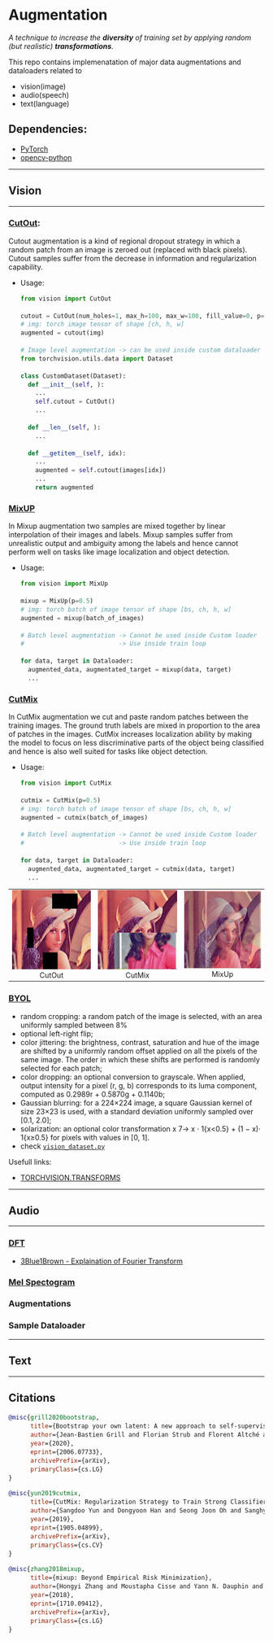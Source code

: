# Augmentation
*A technique to increase the **diversity** of training set by applying random (but realistic) **transformations**.*

This repo contains implemenatation of major data augmentations and dataloaders related to 
- vision(image)
- audio(speech)
- text(language) 

## Dependencies:
- [PyTorch](https://pytorch.org/)
- [opencv-python](https://pypi.org/project/opencv-python/)

---
## Vision
---
### [CutOut](): 
Cutout augmentation is a kind of regional dropout strategy in which a random patch from an image is zeroed out (replaced with black pixels). Cutout samples suffer from the decrease in information and regularization capability.

- Usage:
  ```python
  from vision import CutOut

  cutout = CutOut(num_holes=1, max_h=100, max_w=100, fill_value=0, p=0.5)
  # img: torch image tensor of shape [ch, h, w] 
  augmented = cutout(img)

  # Image level augmentation -> can be used inside custom dataloader
  from torchvision.utils.data import Dataset
  
  class CustomDataset(Dataset):
    def __init__(self, ):
      ...
      self.cutout = CutOut()
      ...

    def __len__(self, ):
      ...
    
    def __getitem__(self, idx):
      ...
      augmented = self.cutout(images[idx])
      ...
      return augmented

  ```

### [MixUP](https://arxiv.org/pdf/1710.09412.pdf)
In Mixup augmentation two samples are mixed together by linear interpolation of their images and labels. Mixup samples suffer from unrealistic output and ambiguity among the labels and hence cannot perform well on tasks like image localization and object detection.

- Usage:
  ```python
  from vision import MixUp

  mixup = MixUp(p=0.5)
  # img: torch batch of image tensor of shape [bs, ch, h, w] 
  augmented = mixup(batch_of_images)

  # Batch level augmentation -> Cannot be used inside Custom loader
  #                          -> Use inside train loop

  for data, target in Dataloader:
    augmented_data, augmentated_target = mixup(data, target)
    ...

  ```

### [CutMix](https://github.com/clovaai/CutMix-PyTorch)
In CutMix augmentation we cut and paste random patches between the training images. The ground truth labels are mixed in proportion to the area of patches in the images. CutMix increases localization ability by making the model to focus on less discriminative parts of the object being classified and hence is also well suited for tasks like object detection.

- Usage:
  ```python
  from vision import CutMix

  cutmix = CutMix(p=0.5)
  # img: torch batch of image tensor of shape [bs, ch, h, w] 
  augmented = cutmix(batch_of_images)

  # Batch level augmentation -> Cannot be used inside Custom loader
  #                          -> Use inside train loop

  for data, target in Dataloader:
    augmented_data, augmentated_target = cutmix(data, target)
    ...
  ```

| | | |
|:-------------------------:|:-------------------------:|:-------------------------:|
|<img width=256 src='./output/cutout.png'> CutOut |<img width=256 src='./output/cutmix.png'> CutMix |<img width=256 src='./output/mixup.png'> MixUp |

### [BYOL](https://arxiv.org/pdf/2006.07733.pdf) 
- random cropping: a random patch of the image is selected, with an area uniformly sampled between 8%
- optional left-right flip;
- color jittering: the brightness, contrast, saturation and hue of the image are shifted by a uniformly random
  offset applied on all the pixels of the same image. The order in which these shifts are performed is randomly
  selected for each patch;
- color dropping: an optional conversion to grayscale. When applied, output intensity for a pixel (r, g, b)
  corresponds to its luma component, computed as 0.2989r + 0.5870g + 0.1140b;
- Gaussian blurring: for a 224×224 image, a square Gaussian kernel of size 23×23 is used, with a standard
  deviation uniformly sampled over [0.1, 2.0];
- solarization: an optional color transformation x 7→ x · 1{x<0.5} + (1 − x)· 1{x≥0.5} for pixels with values in [0, 1].
- check [```vision_dataset.py```](./vision_dataset.py)

Usefull links:
- [TORCHVISION.TRANSFORMS](https://pytorch.org/vision/stable/transforms.html)

---
## Audio
---
### [DFT](https://en.wikipedia.org/wiki/Fourier_transform)
- [3Blue1Brown - Explaination of Fourier Transform](https://www.youtube.com/watch?v=spUNpyF58BY)

### [Mel Spectogram]()
### Augmentations
### Sample Dataloader

---
## Text
---

## Citations
```bibtex
@misc{grill2020bootstrap,
      title={Bootstrap your own latent: A new approach to self-supervised Learning}, 
      author={Jean-Bastien Grill and Florian Strub and Florent Altché and Corentin Tallec and Pierre H. Richemond and Elena Buchatskaya and Carl Doersch and Bernardo Avila Pires and Zhaohan Daniel Guo and Mohammad Gheshlaghi Azar and Bilal Piot and Koray Kavukcuoglu and Rémi Munos and Michal Valko},
      year={2020},
      eprint={2006.07733},
      archivePrefix={arXiv},
      primaryClass={cs.LG}
}
```

```bibtex
@misc{yun2019cutmix,
      title={CutMix: Regularization Strategy to Train Strong Classifiers with Localizable Features}, 
      author={Sangdoo Yun and Dongyoon Han and Seong Joon Oh and Sanghyuk Chun and Junsuk Choe and Youngjoon Yoo},
      year={2019},
      eprint={1905.04899},
      archivePrefix={arXiv},
      primaryClass={cs.CV}
}
```

```bibtex
@misc{zhang2018mixup,
      title={mixup: Beyond Empirical Risk Minimization}, 
      author={Hongyi Zhang and Moustapha Cisse and Yann N. Dauphin and David Lopez-Paz},
      year={2018},
      eprint={1710.09412},
      archivePrefix={arXiv},
      primaryClass={cs.LG}
}
```